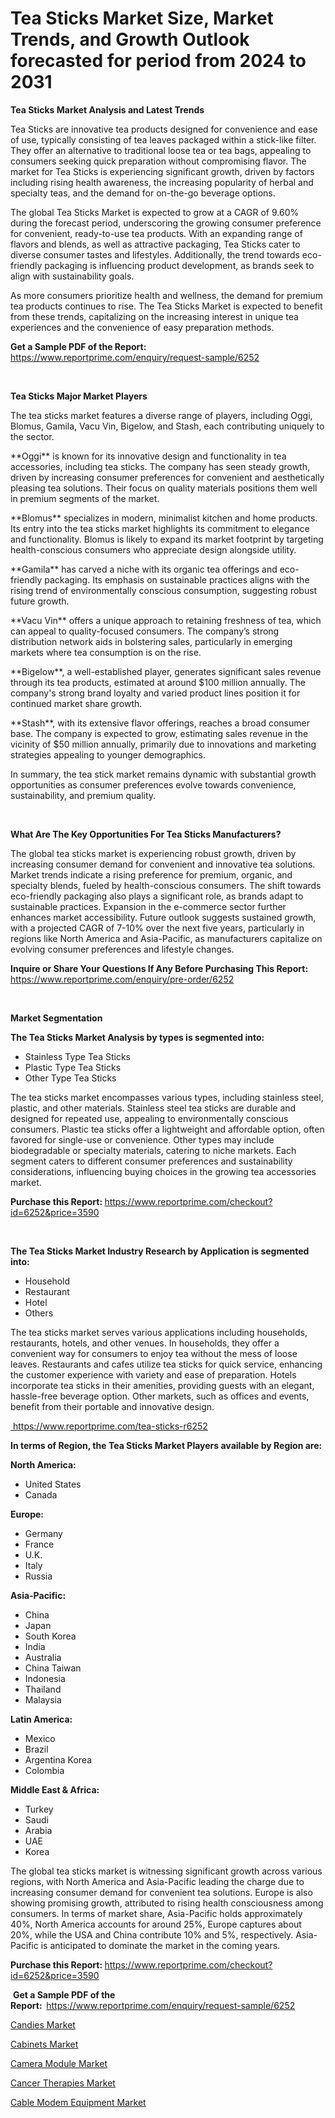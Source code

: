 <p><h1>Tea Sticks Market Size, Market Trends, and Growth Outlook forecasted for period from 2024 to 2031</h1></p><p><strong>Tea Sticks Market Analysis and Latest Trends</strong></p>
<p><p>Tea Sticks are innovative tea products designed for convenience and ease of use, typically consisting of tea leaves packaged within a stick-like filter. They offer an alternative to traditional loose tea or tea bags, appealing to consumers seeking quick preparation without compromising flavor. The market for Tea Sticks is experiencing significant growth, driven by factors including rising health awareness, the increasing popularity of herbal and specialty teas, and the demand for on-the-go beverage options.</p><p>The global Tea Sticks Market is expected to grow at a CAGR of 9.60% during the forecast period, underscoring the growing consumer preference for convenient, ready-to-use tea products. With an expanding range of flavors and blends, as well as attractive packaging, Tea Sticks cater to diverse consumer tastes and lifestyles. Additionally, the trend towards eco-friendly packaging is influencing product development, as brands seek to align with sustainability goals.</p><p>As more consumers prioritize health and wellness, the demand for premium tea products continues to rise. The Tea Sticks Market is expected to benefit from these trends, capitalizing on the increasing interest in unique tea experiences and the convenience of easy preparation methods.</p></p>
<p><strong>Get a Sample PDF of the Report:&nbsp;</strong> <a href="https://www.reportprime.com/enquiry/request-sample/6252?utm_campaign=1674&utm_medium=2&utm_source=Github&utm_content=ia&utm_term=24122024&utm_id=tea-sticks">https://www.reportprime.com/enquiry/request-sample/6252</a></p>
<p>&nbsp;</p>
<p><strong>Tea Sticks Major Market Players</strong></p>
<p><p>The tea sticks market features a diverse range of players, including Oggi, Blomus, Gamila, Vacu Vin, Bigelow, and Stash, each contributing uniquely to the sector.</p><p>**Oggi** is known for its innovative design and functionality in tea accessories, including tea sticks. The company has seen steady growth, driven by increasing consumer preferences for convenient and aesthetically pleasing tea solutions. Their focus on quality materials positions them well in premium segments of the market.</p><p>**Blomus** specializes in modern, minimalist kitchen and home products. Its entry into the tea sticks market highlights its commitment to elegance and functionality. Blomus is likely to expand its market footprint by targeting health-conscious consumers who appreciate design alongside utility. </p><p>**Gamila** has carved a niche with its organic tea offerings and eco-friendly packaging. Its emphasis on sustainable practices aligns with the rising trend of environmentally conscious consumption, suggesting robust future growth.</p><p>**Vacu Vin** offers a unique approach to retaining freshness of tea, which can appeal to quality-focused consumers. The company’s strong distribution network aids in bolstering sales, particularly in emerging markets where tea consumption is on the rise.</p><p>**Bigelow**, a well-established player, generates significant sales revenue through its tea products, estimated at around $100 million annually. The company's strong brand loyalty and varied product lines position it for continued market share growth.</p><p>**Stash**, with its extensive flavor offerings, reaches a broad consumer base. The company is expected to grow, estimating sales revenue in the vicinity of $50 million annually, primarily due to innovations and marketing strategies appealing to younger demographics.</p><p>In summary, the tea stick market remains dynamic with substantial growth opportunities as consumer preferences evolve towards convenience, sustainability, and premium quality.</p></p>
<p>&nbsp;</p>
<p><strong>What Are The Key Opportunities For Tea Sticks Manufacturers?</strong></p>
<p><p>The global tea sticks market is experiencing robust growth, driven by increasing consumer demand for convenient and innovative tea solutions. Market trends indicate a rising preference for premium, organic, and specialty blends, fueled by health-conscious consumers. The shift towards eco-friendly packaging also plays a significant role, as brands adapt to sustainable practices. Expansion in the e-commerce sector further enhances market accessibility. Future outlook suggests sustained growth, with a projected CAGR of 7-10% over the next five years, particularly in regions like North America and Asia-Pacific, as manufacturers capitalize on evolving consumer preferences and lifestyle changes.</p></p>
<p><strong>Inquire or Share Your Questions If Any Before Purchasing This Report:</strong> <a href="https://www.reportprime.com/enquiry/pre-order/6252?utm_campaign=1674&utm_medium=2&utm_source=Github&utm_content=ia&utm_term=24122024&utm_id=tea-sticks">https://www.reportprime.com/enquiry/pre-order/6252</a></p>
<p>&nbsp;</p>
<p><strong>Market Segmentation</strong></p>
<p><strong>The Tea Sticks Market Analysis by types is segmented into:</strong></p>
<p><ul><li>Stainless Type Tea Sticks</li><li>Plastic Type Tea Sticks</li><li>Other Type Tea Sticks</li></ul></p>
<p><p>The tea sticks market encompasses various types, including stainless steel, plastic, and other materials. Stainless steel tea sticks are durable and designed for repeated use, appealing to environmentally conscious consumers. Plastic tea sticks offer a lightweight and affordable option, often favored for single-use or convenience. Other types may include biodegradable or specialty materials, catering to niche markets. Each segment caters to different consumer preferences and sustainability considerations, influencing buying choices in the growing tea accessories market.</p></p>
<p><strong>Purchase this Report:&nbsp;</strong><a href="https://www.reportprime.com/checkout?id=6252&price=3590&utm_campaign=1674&utm_medium=2&utm_source=Github&utm_content=ia&utm_term=24122024&utm_id=tea-sticks">https://www.reportprime.com/checkout?id=6252&price=3590</a></p>
<p>&nbsp;</p>
<p><strong>The Tea Sticks Market Industry Research by Application is segmented into:</strong></p>
<p><ul><li>Household</li><li>Restaurant</li><li>Hotel</li><li>Others</li></ul></p>
<p><p>The tea sticks market serves various applications including households, restaurants, hotels, and other venues. In households, they offer a convenient way for consumers to enjoy tea without the mess of loose leaves. Restaurants and cafes utilize tea sticks for quick service, enhancing the customer experience with variety and ease of preparation. Hotels incorporate tea sticks in their amenities, providing guests with an elegant, hassle-free beverage option. Other markets, such as offices and events, benefit from their portable and innovative design.</p></p>
<p><a href="https://www.reportprime.com/tea-sticks-r6252?utm_campaign=1674&utm_medium=2&utm_source=Github&utm_content=ia&utm_term=24122024&utm_id=tea-sticks">&nbsp;https://www.reportprime.com/tea-sticks-r6252</a></p>
<p><strong>In terms of Region, the Tea Sticks Market Players available by Region are:</strong></p>
<p>
    <p> <strong> North America: </strong>
        <ul>
            <li>United States</li>
            <li>Canada</li>
        </ul>
        </p> 
    <p> <strong> Europe: </strong>
        <ul>
            <li>Germany</li>
            <li>France</li>
            <li>U.K.</li>
            <li>Italy</li>
            <li>Russia</li>
        </ul>
        </p> 
    <p> <strong> Asia-Pacific: </strong>
        <ul>
            <li>China</li>
            <li>Japan</li>
            <li>South Korea</li>
            <li>India</li>
            <li>Australia</li>
            <li>China Taiwan</li>
            <li>Indonesia</li>
            <li>Thailand</li>
            <li>Malaysia</li>
        </ul>
        </p> 
    <p> <strong> Latin America: </strong>
        <ul>
            <li>Mexico</li>
            <li>Brazil</li>
            <li>Argentina Korea</li>
            <li>Colombia</li>
        </ul>
        </p> 
    <p> <strong> Middle East & Africa: </strong>
        <ul>
            <li>Turkey</li>
            <li>Saudi</li>
            <li>Arabia</li>
            <li>UAE</li>
            <li>Korea</li>
        </ul>
    </p>
    </p>
<p><p>The global tea sticks market is witnessing significant growth across various regions, with North America and Asia-Pacific leading the charge due to increasing consumer demand for convenient tea solutions. Europe is also showing promising growth, attributed to rising health consciousness among consumers. In terms of market share, Asia-Pacific holds approximately 40%, North America accounts for around 25%, Europe captures about 20%, while the USA and China contribute 10% and 5%, respectively. Asia-Pacific is anticipated to dominate the market in the coming years.</p></p>
<p><strong>Purchase this Report: </strong><a href="https://www.reportprime.com/checkout?id=6252&price=3590&utm_campaign=1674&utm_medium=2&utm_source=Github&utm_content=ia&utm_term=24122024&utm_id=tea-sticks">https://www.reportprime.com/checkout?id=6252&price=3590</a></p>
<p>&nbsp;<strong>Get a Sample PDF of the Report:&nbsp;&nbsp;</strong><a href="https://www.reportprime.com/enquiry/request-sample/6252?utm_campaign=1674&utm_medium=2&utm_source=Github&utm_content=ia&utm_term=24122024&utm_id=tea-sticks">https://www.reportprime.com/enquiry/request-sample/6252</a></p>
<p><strong></strong></p>
<p><p><a href="https://www.linkedin.com/pulse/growth-projections-candies-market-in-depth-size-scope-6c22e?utm_campaign=1674&utm_medium=2&utm_source=Github&utm_content=ia&utm_term=24122024&utm_id=tea-sticks">Candies Market</a></p><p><a href="https://www.linkedin.com/pulse/c-glance-reports-anmec?utm_campaign=1674&utm_medium=2&utm_source=Github&utm_content=ia&utm_term=24122024&utm_id=tea-sticks">Cabinets Market</a></p><p><a href="https://www.linkedin.com/pulse/emerging-trends-camera-module-market-detailed-overview-rzjke?utm_campaign=1674&utm_medium=2&utm_source=Github&utm_content=ia&utm_term=24122024&utm_id=tea-sticks">Camera Module Market</a></p><p><a href="https://www.linkedin.com/pulse/thorough-examination-global-cancer-therapies-market-size-focus-3pxhc?utm_campaign=1674&utm_medium=2&utm_source=Github&utm_content=ia&utm_term=24122024&utm_id=tea-sticks">Cancer Therapies Market</a></p><p><a href="https://www.linkedin.com/pulse/industry-analysis-technological-advancements-cable-modem-equipment-8ghqc?utm_campaign=1674&utm_medium=2&utm_source=Github&utm_content=ia&utm_term=24122024&utm_id=tea-sticks">Cable Modem Equipment Market</a></p></p>
